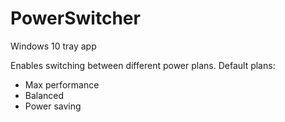 # PowerSwitcher

Windows 10 tray app

Enables switching between different power plans.  Default plans:
- Max performance
- Balanced
- Power saving
